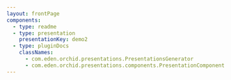 ```yaml
---
layout: frontPage
components:
  - type: readme
  - type: presentation
    presentationKey: demo2
  - type: pluginDocs
    classNames: 
      - com.eden.orchid.presentations.PresentationsGenerator
      - com.eden.orchid.presentations.components.PresentationComponent
---
```

